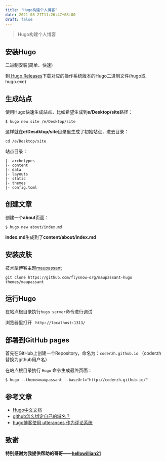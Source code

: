 ```yaml
---
title: "Hugo构建个人博客"
date: 2021-08-27T11:26:47+08:00
draft: false
---
```


> Hugo构建个人博客

## 安装Hugo

二进制安装(简单、快速)

到[ Hugo Releases](https://github.com/gohugoio/hugo/releases)下载对应的操作系统版本的Hugo二进制文件(hugo或hugo.exe)

## 生成站点

使用Hugo快速生成站点，比如希望生成到**e/Desktop/site**路径：

`$ hugo new site /e/Desktop/site`

这样就在**e/Desdktop/site**目录里生成了初始站点，进去目录：

`cd /e/Desktop/site`

站点目录：
```
|- archetypes
|- content
|- data
|- layouts
|- static
|- themes
|- config.toml
```

## 创建文章

创建一个**about**页面：

`$ hugo new about/index.md`

**index.md**生成到了**content/about/index.md**

## 安装皮肤

技术型博客主题[maupassant](https://github.com/flysnow-org/maupassant-hugo)

`git clone https://github.com/flysnow-org/maupassant-hugo themes/maupassant`

## 运行Hugo

在站点根目录执行`hugo server`命令进行调试

浏览器里打开 ` http://localhost:1313/`

## 部署到GitHub pages

首先在GitHub上创建一个Repository，命名为：`coderzh.github.io` （coderzh替换为github用户名）

在站点根目录执行 `Hugo` 命令生成最终页面：

`$ hugo --theme=maupassant --baseUrl="http://coderzh.github.io/"`

## 参考文章

- [Hugo中文文档](https://www.gohugo.org/)
- [github怎么绑定自己的域名？](https://www.zhihu.com/question/31377141/answer/384465402)
- [hugo博客使用 utterances 作为评论系统](https://cloud.tencent.com/developer/article/1834230)

## 致谢

**特别感谢为我提供帮助的哥哥——[hellowillian21](https://huangweiliang.com/about/)**

